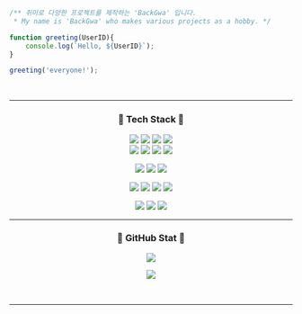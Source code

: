 
<br>
    <!--<img src="image.png" width="700">-->
<br>

```javascript

/** 취미로 다양한 프로젝트를 제작하는 'BackGwa' 입니다.
 * My name is 'BackGwa' who makes various projects as a hobby. */

function greeting(UserID){
    console.log(`Hello, ${UserID}`);
}

greeting('everyone!');

```
    
<div align="center">
<br>

---

### 🔧 <b>Tech Stack</b> 🔧

<img src="https://img.shields.io/badge/clang-00599C?style=for-the-badge&logo=c&logoColor=white"> <img src="https://img.shields.io/badge/csharp-239120?style=for-the-badge&logo=csharp&logoColor=white"> <img src="https://img.shields.io/badge/python-3776AB?style=for-the-badge&logo=python&logoColor=white"> <img src="https://img.shields.io/badge/UE4-0E1128?style=for-the-badge&logo=unrealengine&logoColor=white"><br><img src="https://img.shields.io/badge/html5-E34F26?style=for-the-badge&logo=html5&logoColor=white"> <img src="https://img.shields.io/badge/css3-1572B6?style=for-the-badge&logo=css3&logoColor=white"> <img src="https://img.shields.io/badge/javascript-F7DF1E?style=for-the-badge&logo=javascript&logoColor=black"> <img src="https://img.shields.io/badge/php-777BB4?style=for-the-badge&logo=php&logoColor=white"><br>

<img src="https://img.shields.io/badge/git-F05032?style=for-the-badge&logo=git&logoColor=white"> <img src="https://img.shields.io/badge/github-181717?style=for-the-badge&logo=github&logoColor=white"> <img src="https://img.shields.io/badge/mysql-4479A1?style=for-the-badge&logo=mysql&logoColor=white"><br>

<img src="https://img.shields.io/badge/vs2022-5C2D91?style=for-the-badge&logo=visualstudio&logoColor=white"> <img src="https://img.shields.io/badge/vsc-007ACC?style=for-the-badge&logo=visualstudiocode&logoColor=white"> <img src="https://img.shields.io/badge/xcode-147EFB?style=for-the-badge&logo=xcode&logoColor=white"> <img src="https://img.shields.io/badge/Arduino-00979D?style=for-the-badge&logo=arduino&logoColor=white"><br>

<img src="https://img.shields.io/badge/windows-0078D6?style=for-the-badge&logo=windows&logoColor=white"> <img src="https://img.shields.io/badge/macos-000000?style=for-the-badge&logo=apple&logoColor=white"> <img src="https://img.shields.io/badge/linux-FCC624?style=for-the-badge&logo=linux&logoColor=black">

---

### 📖 <b>GitHub Stat</b> 📖

<a><img align="center" src="https://github-readme-stats.vercel.app/api?username=BackGwa&count_private=true&show_icons=true&theme=dracula"></a>

<a><img align="center" src="https://github-readme-stats.vercel.app/api/top-langs/?username=BackGwa&theme=dracula"></a>

<br>

---

<br>

</div>
